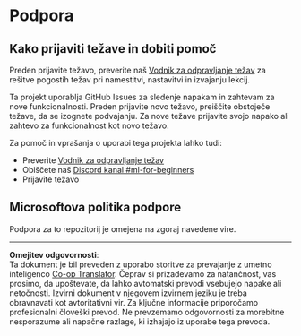 <!--
CO_OP_TRANSLATOR_METADATA:
{
  "original_hash": "09623d7343ff1c26ff4f198c1b2d3176",
  "translation_date": "2025-10-03T12:29:57+00:00",
  "source_file": "SUPPORT.md",
  "language_code": "sl"
}
-->
# Podpora
## Kako prijaviti težave in dobiti pomoč  

Preden prijavite težavo, preverite naš [Vodnik za odpravljanje težav](TROUBLESHOOTING.md) za rešitve pogostih težav pri namestitvi, nastavitvi in izvajanju lekcij.

Ta projekt uporablja GitHub Issues za sledenje napakam in zahtevam za nove funkcionalnosti. Preden prijavite novo težavo, preiščite obstoječe težave, da se izognete podvajanju. Za nove težave prijavite svojo napako ali zahtevo za funkcionalnost kot novo težavo.

Za pomoč in vprašanja o uporabi tega projekta lahko tudi:
- Preverite [Vodnik za odpravljanje težav](TROUBLESHOOTING.md)
- Obiščete naš [Discord kanal #ml-for-beginners](https://aka.ms/foundry/discord)
- Prijavite težavo

## Microsoftova politika podpore  

Podpora za to repozitorij je omejena na zgoraj navedene vire.

---

**Omejitev odgovornosti**:  
Ta dokument je bil preveden z uporabo storitve za prevajanje z umetno inteligenco [Co-op Translator](https://github.com/Azure/co-op-translator). Čeprav si prizadevamo za natančnost, vas prosimo, da upoštevate, da lahko avtomatski prevodi vsebujejo napake ali netočnosti. Izvirni dokument v njegovem izvirnem jeziku je treba obravnavati kot avtoritativni vir. Za ključne informacije priporočamo profesionalni človeški prevod. Ne prevzemamo odgovornosti za morebitne nesporazume ali napačne razlage, ki izhajajo iz uporabe tega prevoda.